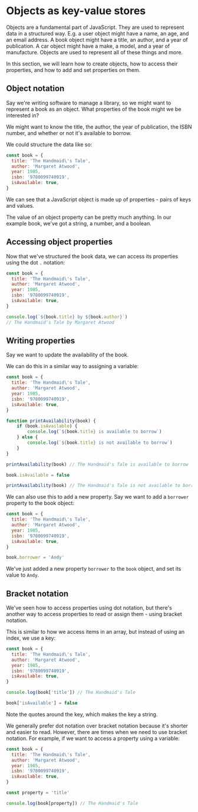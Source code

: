 # Objects as key-value stores

Objects are a fundamental part of JavaScript. They are used to represent data in a structured way. E.g. a user object might have a name, an age, and an email address. A book object might have a title, an author, and a year of publication. A car object might have a make, a model, and a year of manufacture. Objects are used to represent all of these things and more.

In this section, we will learn how to create objects, how to access their properties, and how to add and set properties on them.

## Object notation

Say we're writing software to manage a library, so we might want to represent a book as an object. What properties of the book might we be interested in?

We might want to know the title, the author, the year of publication, the ISBN number, and whether or not it's available to borrow. 

We could structure the data like so:

```js
const book = {
  title: 'The Handmaid\'s Tale',
  author: 'Margaret Atwood',
  year: 1985,
  isbn: '9780099740919',
  isAvailable: true,
}
```

We can see that a JavaScript object is made up of properties - pairs of keys and values.

The value of an object property can be pretty much anything. In our example book, we've got a string, a number, and a boolean.

## Accessing object properties

Now that we've structured the book data, we can access its properties using the dot `.` notation:

```js
const book = {
  title: 'The Handmaid\'s Tale',
  author: 'Margaret Atwood',
  year: 1985,
  isbn: '9780099740919',
  isAvailable: true,
}

console.log(`${book.title} by ${book.author}`)
// The Handmaid's Tale by Margaret Atwood
```

## Writing properties

Say we want to update the availability of the book.

We can do this in a similar way to assigning a variable:

```js
const book = {
  title: 'The Handmaid\'s Tale',
  author: 'Margaret Atwood',
  year: 1985,
  isbn: '9780099740919',
  isAvailable: true,
}

function printAvailability(book) {
    if (book.isAvailable) {
        console.log(`${book.title} is available to borrow`)
    } else {
        console.log(`${book.title} is not available to borrow`)
    }
}

printAvailability(book) // The Handmaid's Tale is available to borrow

book.isAvailable = false

printAvailability(book) // The Handmaid's Tale is not available to borrow
```

We can also use this to add a new property. Say we want to add a `borrower` property to the book object:

```js
const book = {
  title: 'The Handmaid\'s Tale',
  author: 'Margaret Atwood',
  year: 1985,
  isbn: '9780099740919',
  isAvailable: true,
}

book.borrower = 'Andy'
```

We've just added a new property `borrower` to the `book` object, and set its value to `Andy`.

## Bracket notation

We've seen how to access properties using dot notation, but there's another way to access properties to read or assign them - using bracket notation.

This is similar to how we access items in an array, but instead of using an index, we use a key:

```js
const book = {
  title: 'The Handmaid\'s Tale',
  author: 'Margaret Atwood',
  year: 1985,
  isbn: '9780099740919',
  isAvailable: true,
}

console.log(book['title']) // The Handmaid's Tale

book['isAvailable'] = false
```

Note the quotes around the key, which makes the key a string.

We generally prefer dot notation over bracket notation because it's shorter and easier to read. However, there are times when we need to use bracket notation. For example, if we want to access a property using a variable:

```js
const book = {
  title: 'The Handmaid\'s Tale',
  author: 'Margaret Atwood',
  year: 1985,
  isbn: '9780099740919',
  isAvailable: true,
}

const property = 'title'

console.log(book[property]) // The Handmaid's Tale
```
